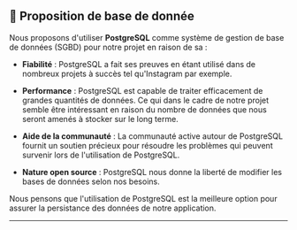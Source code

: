 <!-- Cécile --[**Discord-Simplon/doc/technical-proposition.md**] -->

## 📑 Proposition de base de donnée

Nous proposons d'utiliser **PostgreSQL** comme système de gestion de base de données (SGBD) pour notre projet en raison de sa :

- **Fiabilité** : PostgreSQL a fait ses preuves en étant utilisé dans de nombreux projets à succès tel qu'Instagram par exemple.

- **Performance** : PostgreSQL est capable de traiter efficacement de grandes quantités de données.
  Ce qui dans le cadre de notre projet semble être intéressant en raison du nombre de données que nous<br>
  seront amenés à stocker sur le long terme.

- **Aide de la communauté** : La communauté active autour de PostgreSQL fournit un soutien précieux pour résoudre les problèmes qui peuvent survenir
  lors de l'utilisation de PostgreSQL.<br>

- **Nature open source** : PostgreSQL nous donne la liberté de modifier les bases de données selon nos besoins.

Nous pensons que l'utilisation de PostgreSQL est la meilleure option pour assurer la persistance des données de notre application.

---
